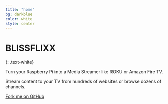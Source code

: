 ```yaml
---
title: "home"
bg: darkblue
color: white
style: center
---
```


# BLISSFLIXX
{: .text-white}

<span class="fa-stack subtlecircle" style="font-size:100px; background:rgba(255,166,0,0.1)">
  <i class="fa fa-circle fa-stack-2x text-white"></i>
  <i class="fa fa-film fa-stack-1x text-darkblue"></i>
</span>

Turn your Raspberry Pi into a Media Streamer like ROKU or Amazon Fire TV.

Stream content to your TV from hundreds of websites or browse dozens of channels.

<span id="forkongithub">
  <a href="{{ site.source_link }}" class="bg-blue">
    Fork me on GitHub
  </a>
</span>
